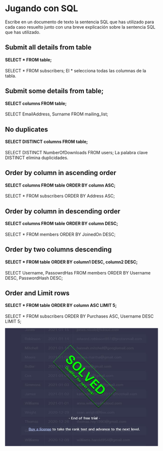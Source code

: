 # Jugando con SQL

Escribe en un documento de texto la sentencia SQL que has utilizado para cada caso resuelto junto con 
una breve explicación sobre la sentencia SQL que has utilizado.

## Submit all details from table
#### SELECT * FROM table;
SELECT * FROM subscribers;
El * selecciona todas las columnas de la tabla.

## Submit some details from table;
#### SELECT columns FROM table;
SELECT EmailAddress, Surname FROM mailing_list;

## No duplicates
#### SELECT DISTINCT columns FROM table;
SELECT DISTINCT NumberOfDownloads FROM users;
La palabra clave DISTINCT elimina duplicidades.

## Order by column in ascending order
#### SELECT columns FROM table ORDER BY column ASC;
SELECT * FROM subscribers ORDER BY Address ASC;

## Order by column in descending order
#### SELECT columns FROM table ORDER BY column DESC;
SELECT * FROM members ORDER BY JoinedOn DESC;

## Order by two columns descending
#### SELECT * FROM table ORDER BY column1 DESC, column2 DESC;
SELECT Username, PassowrdHas FROM members ORDER BY Username DESC, PasswordHash DESC;

## Order and Limit rows
#### SELECT * FROM table ORDER BY column ASC LIMIT 5;
SELECT * FROM subscribers ORDER BY Purchases ASC, Username DESC LIMIT 5;

![imagen_etl](end_trial.jpg)



